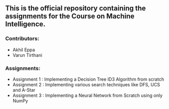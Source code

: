 ## This is the official repository containing the assignments for the Course on Machine Intelligence.

### Contributors:
* Akhil Eppa
* Varun Tirthani

### Assignments:
* Assignment 1 : Implementing a Decision Tree ID3 Algorithm from scratch
* Assignment 2 : Implementing various search techniques like DFS, UCS and A-Star
* Assignment 3 : Implementing a Neural Network from Scratch using only NumPy
